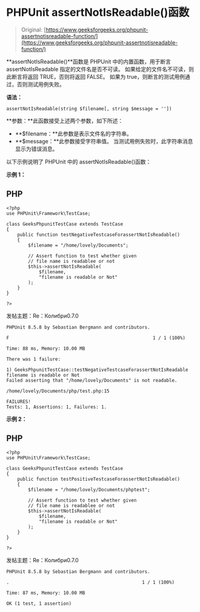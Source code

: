 # PHPUnit assertNotIsReadable()函数

> Original: [https://www.geeksforgeeks.org/phpunit-assertnotisreadable-function/](https://www.geeksforgeeks.org/phpunit-assertnotisreadable-function/)

**assertNotIsReadable()**函数是 PHPUnit 中的内置函数，用于断言 assertNotIsReadable 指定的文件名是否不可读。 如果给定的文件名不可读，则此断言将返回 TRUE，否则将返回 FALSE。 如果为 true，则断言的测试用例通过，否则测试用例失败。

**语法：**

```
assertNotIsReadable(string $filename[, string $message = ''])

```

**参数：**此函数接受上述两个参数，如下所述：

*   **$filename：**此参数是表示文件名的字符串。
*   **$message：**此参数接受字符串值。 当测试用例失败时，此字符串消息显示为错误消息。

以下示例说明了 PHPUnit 中的 assertNotIsReadable()函数：

**示例 1：**

## PHP

```
<?php 
use PHPUnit\Framework\TestCase; 

class GeeksPhpunitTestCase extends TestCase 
{ 
    public function testNegativeTestcaseForassertNotIsReadable()
    { 
        $filename = "/home/lovely/Documents"; 

        // Assert function to test whether given 
        // file name is readablee or not 
        $this->assertNotIsReadable(
            $filename, 
            "filename is readable or Not"
        ); 
    } 
} 

?> 
```

发帖主题：Re：Колибри0.7.0

```
PHPUnit 8.5.8 by Sebastian Bergmann and contributors.

F                                                     1 / 1 (100%)

Time: 88 ms, Memory: 10.00 MB

There was 1 failure:

1) GeeksPhpunitTestCase::testNegativeTestcaseForassertNotIsReadable
filename is readable or Not
Failed asserting that "/home/lovely/Documents" is not readable.

/home/lovely/Documents/php/test.php:15

FAILURES!
Tests: 1, Assertions: 1, Failures: 1.

```

**示例 2：**

## PHP

```
<?php 
use PHPUnit\Framework\TestCase; 

class GeeksPhpunitTestCase extends TestCase 
{ 
    public function testPositiveTestcaseForassertNotIsReadable()
    { 
        $filename = "/home/lovely/Documents/phptest"; 

        // Assert function to test whether given 
        // file name is readablee or not 
        $this->assertNotIsReadable(
            $filename, 
            "filename is readable or Not"
        ); 
    } 
} 

?> 
```

发帖主题：Re：Колибри0.7.0

```
PHPUnit 8.5.8 by Sebastian Bergmann and contributors.

.                                                 1 / 1 (100%)

Time: 87 ms, Memory: 10.00 MB

OK (1 test, 1 assertion)

```